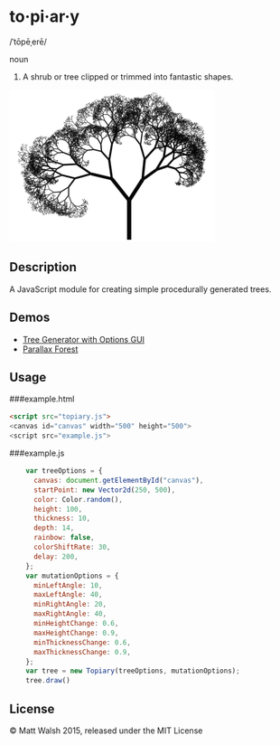 # to·pi·ar·y
/ˈtōpēˌerē/ 

noun

1. A shrub or tree clipped or trimmed into fantastic shapes.

![A Tree](docs/screenshot.png)

## Description

A JavaScript module for creating simple procedurally generated trees.

## Demos

* [Tree Generator with Options GUI](http://walsh9.github.io/topiary/demos/generator/index.html)
* [Parallax Forest](http://walsh9.github.io/topiary/demos/parallax_forest/index.html)

## Usage

###example.html

```html
<script src="topiary.js">
<canvas id="canvas" width="500" height="500">
<script src="example.js">
```

###example.js

```javascript
    var treeOptions = {
      canvas: document.getElementById("canvas"),
      startPoint: new Vector2d(250, 500),
      color: Color.random(),
      height: 100,
      thickness: 10,
      depth: 14,
      rainbow: false,
      colorShiftRate: 30,
      delay: 200,
    };
    var mutationOptions = {
      minLeftAngle: 10,
      maxLeftAngle: 40,
      minRightAngle: 20,
      maxRightAngle: 40,
      minHeightChange: 0.6,
      maxHeightChange: 0.9,
      minThicknessChange: 0.6,
      maxThicknessChange: 0.9,
    };
    var tree = new Topiary(treeOptions, mutationOptions);
    tree.draw()
```

## License

© Matt Walsh 2015, released under the MIT License